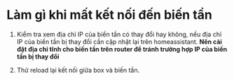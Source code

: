 # Làm gì khi mất kết nối đến biến tần

1. Kiểm tra xem địa chỉ IP của biến tần có thay đổi hay không, nếu địa chỉ IP của biến tần bị thay đổi cần cập nhật lại trên homeassistant. **Nên cài đặt địa chỉ tĩnh cho biến tần trên router để tránh trường hợp IP của biến tần bị thay đổi**

2. Thử reload lại kết nối giữa box và biến tần.
